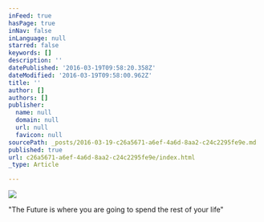 ```yaml
---
inFeed: true
hasPage: true
inNav: false
inLanguage: null
starred: false
keywords: []
description: ''
datePublished: '2016-03-19T09:58:20.358Z'
dateModified: '2016-03-19T09:58:00.962Z'
title: ''
author: []
authors: []
publisher:
  name: null
  domain: null
  url: null
  favicon: null
sourcePath: _posts/2016-03-19-c26a5671-a6ef-4a6d-8aa2-c24c2295fe9e.md
published: true
url: c26a5671-a6ef-4a6d-8aa2-c24c2295fe9e/index.html
_type: Article

---
```

![](https://the-grid-user-content.s3-us-west-2.amazonaws.com/59f66c2e-8aba-4b2a-af0a-49bf7509e02b.jpg)

"The Future is where you are going to spend the rest of your life"